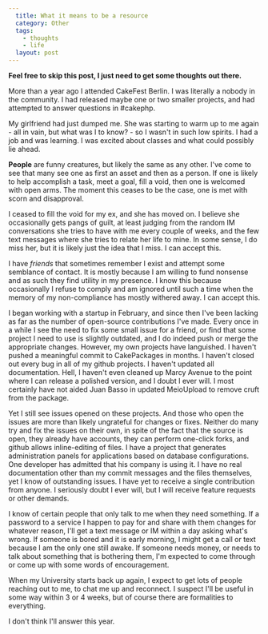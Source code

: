 ```yaml
---
  title: What it means to be a resource
  category: Other
  tags:
    - thoughts
    - life
  layout: post
---
```


**Feel free to skip this post, I just need to get some thoughts out there.**

More than a year ago I attended CakeFest Berlin. I was literally a nobody in the community. I had released maybe one or two smaller projects, and had attempted to answer questions in #cakephp.

My girlfriend had just dumped me. She was starting to warm up to me again - all in vain, but what was I to know? - so I wasn't in such low spirits. I had a job and was learning. I was excited about classes and what could possibly lie ahead.

**People** are funny creatures, but likely the same as any other. I've come to see that many see one as first an asset and then as a person. If one is likely to help accomplish a task, meet a goal, fill a void, then one is welcomed with open arms. The moment this ceases to be the case, one is met with scorn and disapproval.

I ceased to fill the void for my ex, and she has moved on. I believe she occasionally gets pangs of guilt, at least judging from the random IM conversations she tries to have with me every couple of weeks, and the few text messages where she tries to relate her life to mine. In some sense, I do miss her, but it is likely just the idea that I miss. I can accept this.

I have _friends_ that sometimes remember I exist and attempt some semblance of contact. It is mostly because I am willing to fund nonsense and as such they find utility in my presence. I know this because occasionally I refuse to comply and am ignored until such a time when the memory of my non-compliance has mostly withered away. I can accept this.

I began working with a startup in February, and since then I've been lacking as far as the number of open-source contributions I've made. Every once in a while I see the need to fix some small issue for a friend, or find that some project I need to use is slightly outdated, and I do indeed push or merge the appropriate changes. However, my own projects have languished. I haven't pushed a meaningful commit to CakePackages in months. I haven't closed out every bug in all of my github projects. I haven't updated all documentation. Hell, I haven't even cleaned up Marcy Avenue to the point where I can release a polished version, and I doubt I ever will. I most certainly have not aided Juan Basso in updated MeioUpload to remove cruft from the package.

Yet I still see issues opened on these projects. And those who open the issues are more than likely ungrateful for changes or fixes. Neither do many try and fix the issues on their own, in spite of the fact that the source is open, they already have accounts, they can perform one-click forks, and github allows inline-editing of files. I have a project that generates administration panels for applications based on database configurations. One developer has admitted that his company is using it. I have no real documentation other than my commit messages and the files themselves, yet I know of outstanding issues. I have yet to receive a single contribution from anyone. I seriously doubt I ever will, but I will receive feature requests or other demands.

I know of certain people that only talk to me when they need something. If a password to a service I happen to pay for and share with them changes for whatever reason, I'll get a text message or IM within a day asking what's wrong. If someone is bored and it is early morning, I might get a call or text because I am the only one still awake. If someone needs money, or needs to talk about something that is bothering them, I'm expected to come through or come up with some words of encouragement.

When my University starts back up again, I expect to get lots of people reaching out to me, to chat me up and reconnect. I suspect I'll be useful in some way within 3 or 4 weeks, but of course there are formalities to everything.

I don't think I'll answer this year.